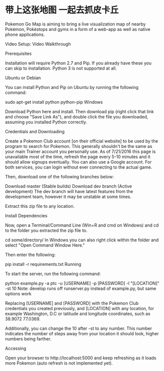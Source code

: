 # 带上这张地图 一起去抓皮卡丘



Pokemon Go Map is aiming to bring a live visualization map of nearby Pokémon, Pokéstops and gyms in a form of a web-app as well as native phone applications.

Video Setup: Video Walkthrough

Prerequisites

Installation will require Python 2.7 and Pip. If you already have these you can skip to installation. Python 3 is not supported at all.

Ubuntu or Debian

You can install Python and Pip on Ubuntu by running the following command:

sudo apt-get install python python-pip
Windows

Download Python here and install. Then download pip (right click that link and choose "Save Link As"), and double click the file you downloaded, assuming you installed Python correctly.

Credentials and Downloading

Create a Pokemon Club account [on their official website] to be used by the program to search for Pokemon. This generally shouldn't be the same as your main Trainer account you personally use. As of 7/21/2016 this page is unavailable most of the time, refresh the page every 5-10 minutes and it should allow signups eventually. You can also use a Google account. For both services, you can login without ever connecting to the actual game.

Then, download one of the following branches below:

Download master (Stable builds)
Download dev branch (Active development)
The dev branch will have latest features from the development team, however it may be unstable at some times.

Extract this zip file to any location.

Install Dependencies

Now, open a Terminal/Command Line (Win+R and cmd on Windows) and cd to the folder you extracted the zip file to.

cd some/directory/
In Windows you can also right click within the folder and select "Open Command Window Here."

Then enter the following:

pip install -r requirements.txt
Running

To start the server, run the following command:

python example.py -a ptc -u [USERNAME] -p [PASSWORD] -l "[LOCATION]" -st 10
Note: develop runs off runserver.py instead of example.py, but same options work

Replacing [USERNAME] and [PASSWORD] with the Pokemon Club credentials you created previously, and [LOCATION] with any location, for example Washington, D.C or latitude and longitude coordinates, such as 38.9072 77.0369.

Additionally, you can change the 10 after -st to any number. This number indicates the number of steps away from your location it should look, higher numbers being farther.

Accessing

Open your browser to http://localhost:5000 and keep refreshing as it loads more Pokemon (auto refresh is not implemented yet).
